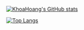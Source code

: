 [![KhoaHoang's GitHub stats](https://github-readme-stats.vercel.app/api?username=ehoang0106&show_icons=true&theme=tokyonight)](https://github.com/ehoang0106)

[![Top Langs](https://github-readme-stats.vercel.app/api/top-langs/?username=ehoang0106&theme=tokyonight&layout=compact&exclude_repo=qqjztr)](https://github.com/ehoang0106)

